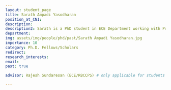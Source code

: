```yaml
---
layout: student_page
title: Sarath Ampadi Yasodharan
position_at_CNI: 
description: 
description2: Sarath is a PhD student in ECE Department working with Prof. Rajesh Sundaresan. He is broadly interested in applied probability. His current research focuses on the study of metastability phenomenon in networked systems such as load balancing networks, WiFi networks, societal networks, etc. He obtained his M.E. in Telecommunications from the Indian Institute of Science and B.Tech. in Electronics and Communication Engineering from NIT Calicut.
department:
img: assets/img/people/phd/past/Sarath Ampadi Yasodharan.jpg
importance: 10
category: Ph.D. Fellows/Scholars
redirect: 
research_interests: 
email: 
past: true

advisor: Rajesh Sundaresan (ECE/RBCCPS) # only applicable for students or fellows

---
```

